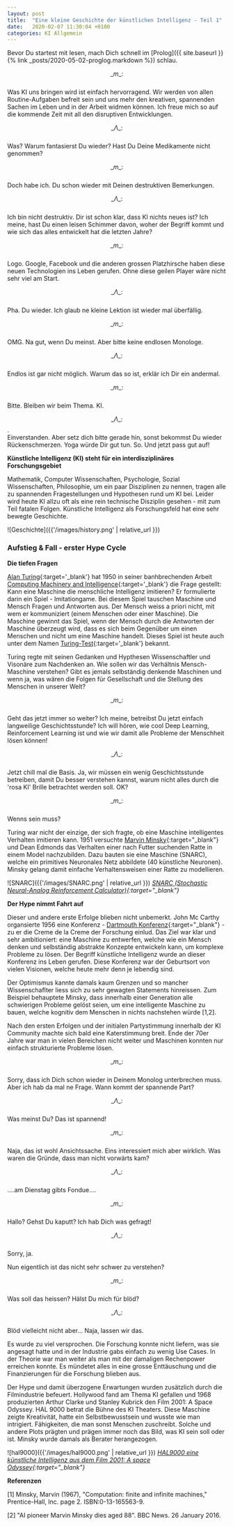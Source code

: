 ```yaml
---
layout: post
title:  "Eine kleine Geschichte der künstlichen Intelligenz - Teil 1"
date:   2020-02-07 11:30:04 +0100
categories: KI Allgemein
---
```


<!-- Mathjax Support -->
<script type="text/javascript" async
  src="https://cdn.mathjax.org/mathjax/latest/MathJax.js?config=TeX-MML-AM_CHTML">
</script>

Bevor Du startest mit lesen, mach Dich schnell im [Prolog]({{ site.baseurl }}{% link _posts/2020-05-02-proglog.markdown %}) schlau.

$$ \_m\_:$$  
Was KI uns bringen wird ist einfach hervorragend. Wir werden von allen Routine-Aufgaben befreit sein und uns mehr den kreativen, spannenden Sachen im Leben und in der Arbeit widmen können. Ich freue mich so auf die kommende Zeit mit all den disruptiven Entwicklungen.


$$ \_\Lambda\_:$$  
Was? Warum fantasierst Du wieder? Hast Du Deine Medikamente nicht genommen?

$$ \_m\_:$$  
Doch habe ich. Du schon wieder mit Deinen destruktiven Bemerkungen.

$$ \_\Lambda\_:$$  
Ich bin nicht destruktiv. Dir ist schon klar, dass KI nichts neues ist? Ich meine, hast Du einen leisen Schimmer davon, woher der Begriff kommt und wie sich das alles entwickelt hat die letzten Jahre?

$$ \_m\_:$$  
Logo. Google, Facebook und die anderen grossen Platzhirsche haben diese neuen Technologien ins Leben gerufen. Ohne diese geilen Player wäre nicht sehr viel am Start.

$$ \_\Lambda\_:$$  
Pha. Du wieder. Ich glaub ne kleine Lektion ist wieder mal überfällig.

$$ \_m\_:$$  
OMG. Na gut, wenn Du meinst. Aber bitte keine endlosen Monologe.

$$ \_\Lambda\_:$$  
Endlos ist gar nicht möglich. Warum das so ist, erklär ich Dir ein andermal.

$$ \_m\_:$$  
Bitte. Bleiben wir beim Thema. KI.

$$ \_\Lambda\_:$$.  
Einverstanden. Aber setz dich bitte gerade hin, sonst bekommst Du wieder Rückenschmerzen. Yoga würde Dir gut tun. So. Und jetzt pass gut auf!


**Künstliche Intelligenz (KI) steht für ein interdisziplinäres Forschungsgebiet**

Mathematik, Computer Wissenschaften, Psychologie, Sozial Wissenschaften, Philosophie, um ein paar Disziplinen zu nennen, tragen alle zu spannenden Fragestellungen und Hypothesen rund um KI bei. Leider wird heute KI allzu oft als eine rein technische Disziplin gesehen - mit zum Teil fatalen Folgen. Künstliche Intelligenz als Forschungsfeld hat eine sehr bewegte Geschichte.

![Geschichte]({{'/images/history.png' | relative_url }})

### Aufstieg & Fall - erster Hype Cycle

**Die tiefen Fragen**

[Alan Turing](https://en.wikipedia.org/wiki/Alan_Turing){:target='_blank'} hat 1950 in seiner banhbrechenden Arbeit [Computing Machinery and Intelligence](https://academic.oup.com/mind/article/LIX/236/433/986238){:target='_blank'} die Frage gestellt: Kann eine Maschine die menschliche Intelligenz imitieren? Er formulierte darin ein Spiel - Imitationgame. Bei diesem Spiel tauschen Maschine und Mensch Fragen und Antworten aus. Der Mensch weiss a priori nicht, mit wem er kommuniziert (einem Menschen oder einer Maschine). Die Maschine gewinnt das Spiel, wenn der Mensch durch die Antworten der Maschine überzeugt wird, dass es sich beim Gegenüber um einen Menschen und nicht um eine Maschine handelt. Dieses Spiel ist heute auch unter dem Namen [Turing-Test](https://en.wikipedia.org/wiki/Turing_test){:target='_blank'} bekannt.

Turing regte mit seinen Gedanken und Hypthesen Wissenschaftler und Visonäre zum Nachdenken an. Wie sollen wir das Verhältnis Mensch-Maschine verstehen? Gibt es jemals selbständig denkende Maschinen und wenn ja, was wären die Folgen für Gesellschaft und die Stellung des Menschen in unserer Welt?

$$ \_m\_:$$  
Geht das jetzt immer so weiter? Ich meine, betreibst Du jetzt einfach langweilige Geschichtsstunde? Ich will hören, wie cool Deep Learning, Reinforcement Learning ist und wie wir damit alle Probleme der Menschheit lösen können!

$$ \_\Lambda\_:$$  
Jetzt chill mal die Basis. Ja, wir müssen ein wenig Geschichtsstunde betreiben, damit Du besser verstehen kannst, warum nicht alles durch die 'rosa KI' Brille betrachtet werden soll. OK?

$$ \_m\_:$$  
Wenns sein muss?


Turing war nicht der einzige, der sich fragte, ob eine Maschine intelligentes Verhalten imitieren kann. 1951 versuchte [Marvin Minsky](https://en.wikipedia.org/wiki/Marvin_Minsky){:target="_blank"} und Dean Edmonds das Verhalten einer nach Futter suchenden Ratte in einem Model nachzubilden. Dazu bauten sie eine Maschine (SNARC), welche ein primitives Neuronales Netz abbildete (40 künstliche Neuronen). Minsky gelang damit einfache Verhaltensweisen einer Ratte zu modellieren.

![SNARC]({{'/images/SNARC.png' | relative_url }})
*[SNARC (Stochastic Neural-Analog Reinforcement Calculator)](https://en.wikipedia.org/wiki/Stochastic_neural_analog_reinforcement_calculator){:target="_blank"}*

**Der Hype nimmt Fahrt auf**  

Dieser und andere erste Erfolge blieben nicht unbemerkt. John Mc Carthy organsierte 1956
eine Konferenz - [Dartmouth Konferenz](https://de.wikipedia.org/wiki/Dartmouth_Conference){:target="_blank"} - zu er die Creme de la Creme der Forschung einlud.
Das Ziel war klar und sehr ambitioniert: eine Maschine zu entwerfen, welche wie
ein Mensch denken und selbständig abstrakte Konzepte entwickeln kann, um
komplexe Probleme zu lösen. Der Begriff künstliche Intelligenz wurde an
dieser Konferenz ins Leben gerufen. Diese Konferenz war der Geburtsort von
vielen Visionen, welche heute mehr denn je lebendig sind.

Der Optimismus kannte damals kaum Grenzen und so mancher Wissenschaflter liess
sich zu sehr gewagten Statements hinreissen. Zum Beispiel behauptete Minsky, dass
innerhalb einer Generation alle schwierigen Probleme gelöst seien, um eine
intelligente Maschine zu bauen, welche kognitiv dem Menschen in nichts nachstehen
würde [1,2].

Nach den ersten Erfolgen und der initialen Partystimmung innerhalb der KI Community
machte sich bald eine Katerstimmung breit. Ende der 70er Jahre war man in vielen
Bereichen nicht weiter und Maschinen konnten nur einfach strukturierte Probleme
lösen.


$$ \_m\_:$$  
Sorry, dass ich Dich schon wieder in Deinem Monolog unterbrechen muss. Aber ich hab
da mal ne Frage. Wann kommt der spannende Part?

$$ \_\Lambda\_:$$  
Was meinst Du? Das ist spannend!

$$ \_m\_:$$  
Naja, das ist wohl Ansichtssache. Eins interessiert mich aber wirklich. Was
waren die Gründe, dass man nicht vorwärts kam?

$$ \_\Lambda\_:$$  
....am Dienstag gibts Fondue....

$$ \_m\_:$$  
Hallo? Gehst Du kaputt? Ich hab Dich was gefragt!

$$ \_\Lambda\_:$$  
Sorry, ja.

Nun eigentlich ist das nicht sehr schwer zu verstehen?

$$ \_m\_:$$  
Was soll das heissen? Hälst Du mich für blöd?

$$ \_\Lambda\_:$$  
Blöd vielleicht nicht aber... Naja, lassen wir das.

Es wurde zu viel versprochen. Die Forschung konnte nicht liefern, was sie angesagt hatte
und in der Industrie gabs einfach zu wenig Use Cases. In der Theorie war man weiter als
man mit der damaligen Rechenpower erreichen konnte. Es mündetet alles in eine grosse
Enttäuschung und die Finanzierungen für die Forschung blieben aus.


Der Hype und damit überzogene Erwartungen wurden zusätzlich durch die Filmindustrie befeuert. Hollywood fand am Thema KI gefallen und 1968 produzierten Arthur Clarke und Stanley Kubrick den Film 2001: A Space Odyssey. HAL 9000 betrat die Bühne des KI Theaters. Diese Maschine zeigte Kreativität, hatte ein Selbstbewusstsein und wusste wie man intrigiert. Fähigkeiten, die man sonst Menschen zuschreibt. Solche und andere Plots prägten und prägen immer noch das Bild, was KI sein soll oder ist. Minsky wurde damals als Berater herangezogen.

![hal9000]({{'/images/hal9000.png' | relative_url }})
*[HAL9000 eine künstliche Intelligenz aus dem Film 2001: A space Odyssey](https://de.wikipedia.org/wiki/HAL_9000){:target="_blank"}*




**Referenzen**  

[1] Minsky, Marvin (1967), "Computation: finite and infinite machines," Prentice-Hall, Inc. page 2. ISBN:0-13-165563-9.

[2] "AI pioneer Marvin Minsky dies aged 88". BBC News. 26 January 2016.
